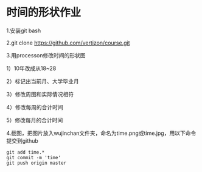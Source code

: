 # 时间的形状作业

1.安装git bash

2.git clone https://github.com/vertizon/course.git

3.用processon修改时间的形状图

1）10年改成从18~28

2）标记出当前月、大学毕业月

3）修改周图和实际情况相符

4）修改每周的合计时间

5）修改每月的合计时间

4.截图，把图片放入wujinchan文件夹，命名为time.png或time.jpg，用以下命令提交到github

```
git add time.*
git commit -m 'time'
git push origin master
```

